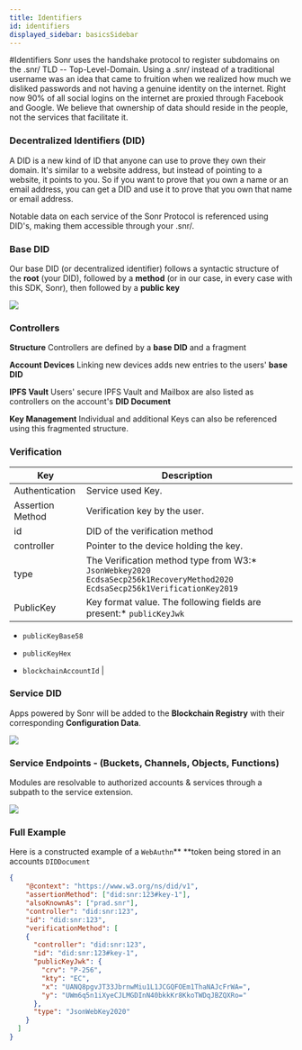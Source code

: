```yaml
---
title: Identifiers
id: identifiers
displayed_sidebar: basicsSidebar
---
```

#Identifiers
Sonr uses the handshake protocol to register subdomains on the .snr/ TLD -- Top-Level-Domain. Using a .snr/ instead of a traditional username was an idea that came to fruition when we realized how much we disliked passwords and not having a genuine identity on the internet. Right now 90% of all social logins on the internet are proxied through Facebook and Google. We believe that ownership of data should reside in the people, not the services that facilitate it.

### Decentralized Identifiers (DID)


A DID is a new kind of ID that anyone can use to prove they own their domain. It's similar to a website address, but instead of pointing to a website, it points to you. So if you want to prove that you own a name or an email address, you can get a DID and use it to prove that you own that name or email address.

Notable data on each service of the Sonr Protocol is referenced using DID's, making them accessible through your .snr/.

### Base DID

Our base DID (or decentralized identifier) follows a syntactic structure of the **root** (your DID), followed by a **method** (or in our case, in every case with this SDK, Sonr), then followed by a **public key**

![](https://archbee-image-uploads.s3.amazonaws.com/YigsjtwFFq_eX7dhChoeN/ze9buUbapxPP7S5ROVXn__6e60b2d-screenshot2022-03-10at25108pm.png)

### Controllers

**Structure**
Controllers are defined by a **base DID** and a fragment

**Account Devices**
Linking new devices adds new entries to the users' **base DID**

**IPFS Vault**
Users' secure IPFS Vault and Mailbox are also listed as controllers on the account's **DID Document**

**Key Management**
Individual and additional Keys can also be referenced using this fragmented structure.

### Verification

| **Key**          | **Description**                                                                                                                             |
| ---------------- | ------------------------------------------------------------------------------------------------------------------------------------------- |
| Authentication   | Service used Key.                                                                                                                           |
| Assertion Method | Verification key by the user.                                                                                                               |
| id               | DID of the verification method                                                                                                              |
| controller       | Pointer to the device holding the key.                                                                                                      |
| type             | The Verification method type from W3:*   `JsonWebkey2020`&#xA;`EcdsaSecp256k1RecoveryMethod2020`&#xA;`EcdsaSecp256k1VerificationKey2019`    |
| PublicKey        | Key format value. The following fields are present:*   `publicKeyJwk`

*   `publicKeyBase58`

*   `publicKeyHex`

*   `blockchainAccountId` |

### Service DID

Apps powered by Sonr will be added to the **Blockchain Registry** with their corresponding **Configuration Data**.

![](https://archbee-image-uploads.s3.amazonaws.com/YigsjtwFFq_eX7dhChoeN/ZW_uX07qd7Er8odd-Dtkh_1a3639d-screenshot2022-03-10at31119pm.png)

### Service Endpoints - (Buckets, Channels, Objects, Functions)

Modules are resolvable to authorized accounts & services through a subpath to the service extension.

![](https://archbee-image-uploads.s3.amazonaws.com/YigsjtwFFq_eX7dhChoeN/9nerqZTJR7h2HT0y2uVUR_712ad7f-screenshot2022-03-10at31530pm-1.png)

### Full Example

Here is a constructed example of a `WebAuthn`** **token being stored in an accounts `DIDDocument`

```json
{
    "@context": "https://www.w3.org/ns/did/v1",
    "assertionMethod": ["did:snr:123#key-1"],
    "alsoKnownAs": ["prad.snr"],
    "controller": "did:snr:123",
    "id": "did:snr:123",
    "verificationMethod": [
    {
      "controller": "did:snr:123",
      "id": "did:snr:123#key-1",
      "publicKeyJwk": {
        "crv": "P-256",
        "kty": "EC",
        "x": "UANQ8pgvJT33JbrnwMiu1L1JCGQFOEm1ThaNAJcFrWA=",
        "y": "UWm6q5n1iXyeCJLMGDInN40bkkKr8KkoTWDqJBZQXRo="
      },
      "type": "JsonWebKey2020"
    }
  ]
}

```


